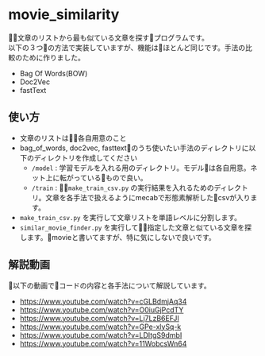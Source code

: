 # movie_similarity
文章のリストから最も似ている文章を探すプログラムです。  
以下の３つの方法で実装していますが、機能はほとんど同じです。手法の比較のために作りました。

- Bag Of Words(BOW)
- Doc2Vec
- fastText

## 使い方
- 文章のリストは各自用意のこと
- bag_of_words, doc2vec, fasttextのうち使いたい手法のディレクトリに以下のディレクトリを作成してください
  - `/model` : 学習モデルを入れる用のディレクトリ。モデルは各自用意。ネット上に転がっているもので良い。
  - `/train` : `make_train_csv.py` の実行結果を入れるためのディレクトリ。文章を各手法で扱えるようにmecabで形態素解析したcsvが入ります。
- `make_train_csv.py` を実行して文章リストを単語レベルに分割します。
- `similar_movie_finder.py` を実行して指定した文章と似ている文章を探します。movieと書いてますが、特に気にしないで良いです。

## 解説動画
以下の動画でコードの内容と各手法について解説しています。
- https://www.youtube.com/watch?v=cGLBdmjAq34
- https://www.youtube.com/watch?v=O0iuGjPcdTY
- https://www.youtube.com/watch?v=Lj7LzB6EFJI
- https://www.youtube.com/watch?v=GPe-xlySq-k
- https://www.youtube.com/watch?v=LDItgS9dmbI
- https://www.youtube.com/watch?v=11WobcsWn64
